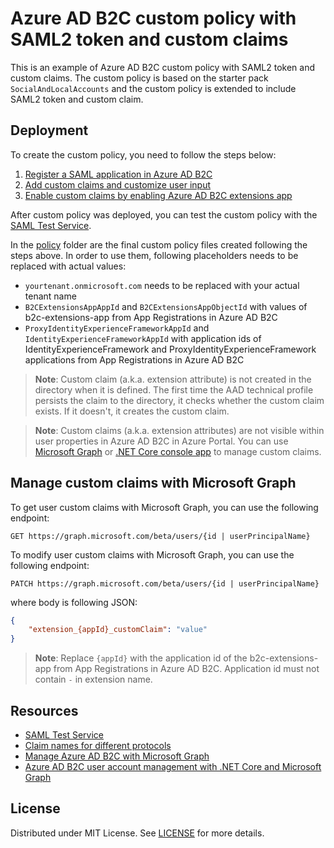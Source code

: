# Azure AD B2C custom policy with SAML2 token and custom claims

This is an example of Azure AD B2C custom policy with SAML2 token and custom claims. The custom policy is based on the starter pack `SocialAndLocalAccounts` and the custom policy is extended to include SAML2 token and custom claim.

## Deployment

To create the custom policy, you need to follow the steps below:

1. [Register a SAML application in Azure AD B2C](https://learn.microsoft.com/en-us/azure/active-directory-b2c/saml-service-provider?tabs=macos&pivots=b2c-custom-policy)
2. [Add custom claims and customize user input](https://learn.microsoft.com/en-us/azure/active-directory-b2c/configure-user-input?pivots=b2c-custom-policy#include-a-claim-in-the-token)
3. [Enable custom claims by enabling Azure AD B2C extensions app](https://learn.microsoft.com/en-us/azure/active-directory-b2c/user-flow-custom-attributes?pivots=b2c-custom-policy#azure-ad-b2c-extensions-app)

After custom policy was deployed, you can test the custom policy with the [SAML Test Service](https://samltestapp2.azurewebsites.net/).

In the [policy](policy) folder are the final custom policy files created following the steps above. In order to use them, following placeholders needs to be replaced with actual values:

- `yourtenant.onmicrosoft.com` needs to be replaced with your actual tenant name
- `B2CExtensionsAppAppId` and `B2CExtensionsAppObjectId` with values of b2c-extensions-app from App Registrations in Azure AD B2C
- `ProxyIdentityExperienceFrameworkAppId` and `IdentityExperienceFrameworkAppId` with application ids of IdentityExperienceFramework and ProxyIdentityExperienceFramework applications from App Registrations in Azure AD B2C

> **Note**: Custom claim (a.k.a. extension attribute) is not created in the directory when it is defined. The first time the AAD technical profile persists the claim to the directory, it checks whether the custom claim exists. If it doesn't, it creates the custom claim.

> **Note**: Custom claims (a.k.a. extension attributes) are not visible within user properties in Azure AD B2C in Azure Portal. You can use [Microsoft Graph](https://learn.microsoft.com/en-us/graph/api/user-get?view=graph-rest-1.0&tabs=http) or [.NET Core console app](https://github.com/Azure-Samples/ms-identity-dotnetcore-b2c-account-management) to manage custom claims.

## Manage custom claims with Microsoft Graph

To get user custom claims with Microsoft Graph, you can use the following endpoint:

```http
GET https://graph.microsoft.com/beta/users/{id | userPrincipalName}
```

To modify user custom claims with Microsoft Graph, you can use the following endpoint:

```http
PATCH https://graph.microsoft.com/beta/users/{id | userPrincipalName}
```

where body is following JSON:

```json
{
	"extension_{appId}_customClaim": "value"
}
```
> **Note**: Replace `{appId}` with the application id of the b2c-extensions-app from App Registrations in Azure AD B2C. Application id must not contain `-` in extension name.

## Resources

- [SAML Test Service](https://samltestapp2.azurewebsites.net/)
- [Claim names for different protocols](https://learn.microsoft.com/en-us/entra/identity-platform/optional-claims#directory-extension-formatting)
- [Manage Azure AD B2C with Microsoft Graph](https://learn.microsoft.com/en-gb/azure/active-directory-b2c/microsoft-graph-operations)
- [Azure AD B2C user account management with .NET Core and Microsoft Graph](https://github.com/Azure-Samples/ms-identity-dotnetcore-b2c-account-management)

## License

Distributed under MIT License. See [LICENSE](LICENSE) for more details.
